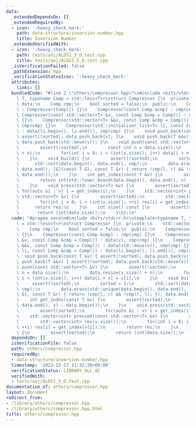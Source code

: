 ```yaml
---
data:
  _extendedDependsOn: []
  _extendedRequiredBy:
  - icon: ':heavy_check_mark:'
    path: data-structure/inversion-number.hpp
    title: Inversion Number
  _extendedVerifiedWith:
  - icon: ':heavy_check_mark:'
    path: tests/aoj/ALDS1_5_D.test.cpp
    title: tests/aoj/ALDS1_5_D.test.cpp
  _isVerificationFailed: false
  _pathExtension: hpp
  _verificationStatusIcon: ':heavy_check_mark:'
  attributes:
    links: []
  bundledCode: "#line 2 \"others/compressor.hpp\"\n#include <bits/stdc++.h>\ntemplate<typename\
    \ T, typename Comp = std::less<T>>\nstruct Compressor {\n  private:\n    std::vector<T>\
    \ data;\n    Comp cmp;\n    bool sorted = false;\n  public:\n    Compressor()\
    \ : Compressor(Comp()) {}\n    Compressor(const Comp &cmp) : cmp(cmp) {}\n   \
    \ Compressor(const std::vector<T> &v, const Comp &cmp = Comp()) : data(v), cmp(cmp)\
    \ {}\n    Compressor(std::vector<T> &&v, const Comp &cmp = Comp()) : data(std::move(v)),\
    \ cmp(cmp) {}\n    Compressor(std::initializer_list<T> li, const Comp &cmp = Comp())\
    \ : data(li.begin(), li.end()), cmp(cmp) {}\n    void push_back(const T &v) {\
    \ assert(!sorted); data.push_back(v); }\n    void push_back(T &&v) { assert(!sorted);\
    \ data.push_back(std::move(v)); }\n    void push(const std::vector<T> &v) {\n\
    \        assert(!sorted);\n        const int n = data.size();\n        data.resize(v.size()\
    \ + n);\n        for(int i = 0; i < (int)v.size(); i++) data[i + n] = v[i];\n\
    \    }\n    void build() {\n        assert(!sorted);\n        sorted = 1;\n  \
    \      std::sort(data.begin(), data.end(), cmp);\n        data.erase(std::unique(data.begin(),\
    \ data.end(), [&](const T &l, const T &r) { return !cmp(l, r) && !cmp(r, l); }),\
    \ data.end());\n    }\n    int get_index(const T &v) {\n        assert(sorted);\n\
    \        return int(std::lower_bound(data.begin(), data.end(), v) - data.begin());\n\
    \    }\n    void press(std::vector<T> &v) {\n        assert(sorted);\n       \
    \ for(auto &i : v) i = get_index(i);\n    }\n    std::vector<int> pressed(const\
    \ std::vector<T> &v) {\n        assert(sorted);\n        std::vector<int> res(v.size());\n\
    \        for(int i = 0; i < (int)v.size(); ++i) res[i] = get_index(v[i]);\n  \
    \      return res;\n    }\n    int size() const {\n        assert(sorted);\n \
    \       return (int)data.size();\n    }\n};\n"
  code: "#pragma once\n#include <bits/stdc++.h>\ntemplate<typename T, typename Comp\
    \ = std::less<T>>\nstruct Compressor {\n  private:\n    std::vector<T> data;\n\
    \    Comp cmp;\n    bool sorted = false;\n  public:\n    Compressor() : Compressor(Comp())\
    \ {}\n    Compressor(const Comp &cmp) : cmp(cmp) {}\n    Compressor(const std::vector<T>\
    \ &v, const Comp &cmp = Comp()) : data(v), cmp(cmp) {}\n    Compressor(std::vector<T>\
    \ &&v, const Comp &cmp = Comp()) : data(std::move(v)), cmp(cmp) {}\n    Compressor(std::initializer_list<T>\
    \ li, const Comp &cmp = Comp()) : data(li.begin(), li.end()), cmp(cmp) {}\n  \
    \  void push_back(const T &v) { assert(!sorted); data.push_back(v); }\n    void\
    \ push_back(T &&v) { assert(!sorted); data.push_back(std::move(v)); }\n    void\
    \ push(const std::vector<T> &v) {\n        assert(!sorted);\n        const int\
    \ n = data.size();\n        data.resize(v.size() + n);\n        for(int i = 0;\
    \ i < (int)v.size(); i++) data[i + n] = v[i];\n    }\n    void build() {\n   \
    \     assert(!sorted);\n        sorted = 1;\n        std::sort(data.begin(), data.end(),\
    \ cmp);\n        data.erase(std::unique(data.begin(), data.end(), [&](const T\
    \ &l, const T &r) { return !cmp(l, r) && !cmp(r, l); }), data.end());\n    }\n\
    \    int get_index(const T &v) {\n        assert(sorted);\n        return int(std::lower_bound(data.begin(),\
    \ data.end(), v) - data.begin());\n    }\n    void press(std::vector<T> &v) {\n\
    \        assert(sorted);\n        for(auto &i : v) i = get_index(i);\n    }\n\
    \    std::vector<int> pressed(const std::vector<T> &v) {\n        assert(sorted);\n\
    \        std::vector<int> res(v.size());\n        for(int i = 0; i < (int)v.size();\
    \ ++i) res[i] = get_index(v[i]);\n        return res;\n    }\n    int size() const\
    \ {\n        assert(sorted);\n        return (int)data.size();\n    }\n};"
  dependsOn: []
  isVerificationFile: false
  path: others/compressor.hpp
  requiredBy:
  - data-structure/inversion-number.hpp
  timestamp: '2023-12-17 11:32:30+09:00'
  verificationStatus: LIBRARY_ALL_AC
  verifiedWith:
  - tests/aoj/ALDS1_5_D.test.cpp
documentation_of: others/compressor.hpp
layout: document
redirect_from:
- /library/others/compressor.hpp
- /library/others/compressor.hpp.html
title: others/compressor.hpp
---
```

